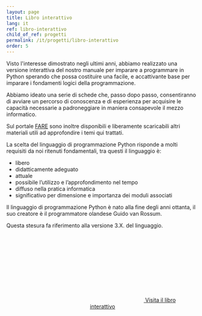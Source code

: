 ```yaml
---
layout: page
title: Libro interattivo 
lang: it
ref: libro-interattivo 
child_of_ref: progetti 
permalink: /it/progetti/libro-interattivo
order: 5
---
```


Visto l'interesse dimostrato negli ultimi anni, abbiamo realizzato una versione
interattiva del nostro manuale per imparare a programmare in Python sperando
che possa costituire una facile, e accattivante base per imparare i fondamenti
logici della programmazione.

Abbiamo ideato una serie di schede che, passo dopo passo, consentiranno di
avviare un percorso di conoscenza e di esperienza per acquisire le capacità
necessarie a padroneggiare in maniera consapevole il mezzo informatico.

Sul portale [FARE](https://fare.polito.it) sono inoltre disponibili e liberamente
scaricabili altri materiali utili ad approfondire i temi qui trattati.

La scelta del linguaggio di programmazione Python risponde a molti requisiti da
noi ritenuti fondamentali, tra questi il linguaggio è:

* libero
* didatticamente adeguato
* attuale
* possibile l’utilizzo e l’approfondimento nel tempo
* diffuso nella pratica informatica
* significativo per dimensione e importanza dei moduli associati

Il linguaggio di programmazione Python è nato alla fine degli anni ottanta, il
suo creatore è il programmatore olandese Guido van Rossum.

Questa stesura fa riferimento alla versione 3.X. del linguaggio.

<div style="text-align: center; padding: 2em;">
<a class="btn btn-success btn-lg btn-icon" href="https://openeducation.polito.it/libro">
<span class="rounded-icon">
<svg class="icon icon-success">
<use xlink:href="../../assets/bootstrap-italia/dist/svg/sprite.svg#it-arrow-right"></use>
</svg>
</span>
<span>Visita il libro interattivo</span>
</a>
</div>

